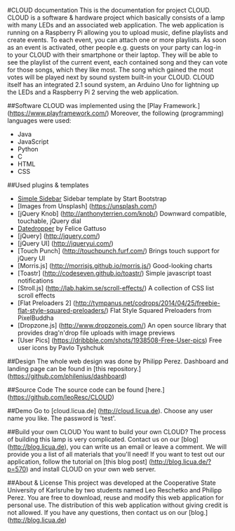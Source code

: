 #CLOUD documentation
This is the documentation for project CLOUD.
CLOUD is a software & hardware project which basically consists of a lamp with many LEDs and an associated web application.
The web application is running on a Raspberry Pi allowing you to upload music, define playlists and create events. To each event, you can attach one or more playlists.
As soon as an event is activated, other people e.g. guests on your party can log-in to your CLOUD with their smartphone or their laptop.
They will be able to see the playlist of the current event, each contained song and they can vote for those songs, which they like most.
The song which gained the most votes will be played next by sound system built-in your CLOUD.
CLOUD itself has an integrated 2.1 sound system, an Arduino Uno for lightning up the LEDs and a Raspberry Pi 2 serving the web application.

##Software
CLOUD was implemented using the [Play Framework.] (https://www.playframework.com/)
Moreover, the following (programming) languages were used:
* Java
* JavaScript
* Python
* C
* HTML
* CSS

##Used plugins & templates
* [Simple Sidebar](http://startbootstrap.com/template-overviews/simple-sidebar/) Sidebar template by Start Bootstrap
* [Images from Unsplash] (https://unsplash.com/)
* [jQuery Knob] (http://anthonyterrien.com/knob/) Downward compatible, touchable, jQuery dial
* [Datedropper](http://felicegattuso.com/projects/datedropper/) by Felice Gattuso
* [jQuery] (http://jquery.com/)
* [jQuery UI] (http://jqueryui.com/)
* [Touch Punch] (http://touchpunch.furf.com/) Brings touch support for jQuery UI
* [Morris.js] (http://morrisjs.github.io/morris.js/) Good-looking charts
* [Toastr] (http://codeseven.github.io/toastr/) Simple javascript toast notifications
* [Stroll.js] (http://lab.hakim.se/scroll-effects/) A collection of CSS list scroll effects
* [Flat Preloaders 2] (http://tympanus.net/codrops/2014/04/25/freebie-flat-style-squared-preloaders/) Flat Style Squared Preloaders from PixelBuddha
* [Dropzone.js] (http://www.dropzonejs.com/) An open source library that provides drag'n'drop file uploads with image previews
* [User Pics] (https://dribbble.com/shots/1938508-Free-User-pics) Free user icons by Pavlo Tyshchuk

##Design
The whole web design was done by Philipp Perez. Dashboard and landing page can be found in [this repository.] (https://github.com/philenius/dashboard)

##Source Code
The source code can be found [here.] (https://github.com/leoResc/CLOUD)

##Demo
Go to [cloud.licua.de] (http://cloud.licua.de). Choose any user name you like. The password is 'test'.

##Build your own CLOUD
You want to build your own CLOUD? The process of building this lamp is very complicated. Contact us on our [blog] (http://blog.licua.de), you can write us an email or leave a comment.
We will provide you a list of all materials that you'll need!
If you want to test out our application, follow the tutorial on [this blog post] (http://blog.licua.de/?p=570) and install CLOUD on your own web server.

##About & License
This project was developed at the Cooperative State University of Karlsruhe by two students named Leo Reschetko and Philipp Perez.
You are free to download, reuse and modify this web application for personal use. The distribution of this web application without giving credit is not allowed.
If you have any questions, then contact us on our [blog.] (http://blog.licua.de)
